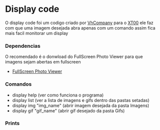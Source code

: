 # Display code

O display code foi um codigo criado por [VhCompany](https://github.com/VhComapany1) para o [XT00](https://github.com/VhCompany1/Projetc-Gabinete-XT00) ele faz com que uma imagem desejada abra apenas com um comando assim fica mais facil monitorar um display

### Dependencias

O recomendado é o donwload do FullScreen Photo Viewer para que imagens sejam abertas em fullscreen

- [FullScreen Photo Viewer](https://www.baixaki.com.br/download/fullscreen-photo-viewer.htm)

### Comandos

- display help (ver como funciona o programa)
- display list (ver a lista de imagens e gifs dentro das pastas setadas)
- display img "img_name" (abrir imagem desejada da pasta Imagens)
- display gif "gif_name" (abrir gif desejado da pasta Gifs)

### Prints